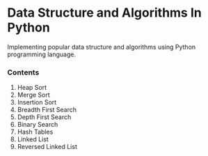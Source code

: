 # Data Structure and Algorithms In Python

Implementing popular data structure and algorithms using Python programming language.

### Contents

1. Heap Sort
2. Merge Sort
3. Insertion Sort 
4. Breadth First Search
5. Depth First Search
6. Binary Search
7. Hash Tables
8. Linked List
9. Reversed Linked List

